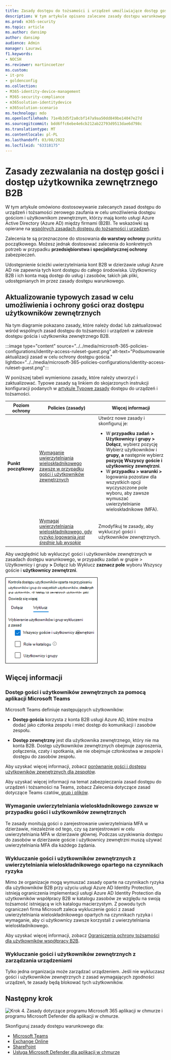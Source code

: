 ```yaml
---
title: Zasady dostępu do tożsamości i urządzeń umożliwiające dostęp gościa i użytkownika zewnętrznego do usługi B2B — informacje Microsoft 365 dla firm | Microsoft Docs
description: W tym artykule opisano zalecane zasady dostępu warunkowego i powiązane zasady dotyczące ochrony dostępu gości i użytkowników zewnętrznych.
ms.prod: m365-security
ms.topic: article
ms.author: dansimp
author: dansimp
audience: Admin
manager: Laurawi
f1.keywords:
- NOCSH
ms.reviewer: martincoetzer
ms.custom:
- it-pro
- goldenconfig
ms.collection:
- M365-identity-device-management
- M365-security-compliance
- m365solution-identitydevice
- m365solution-scenario
ms.technology: mdo
ms.openlocfilehash: 71e4b3d5f2a8cbf147a9aa50dd849be14047e27d
ms.sourcegitcommit: bdd6ffc6ebe4e6cb212ab22793d9513dae6d798c
ms.translationtype: MT
ms.contentlocale: pl-PL
ms.lasthandoff: 03/08/2022
ms.locfileid: "63318175"
---
```

# <a name="policies-for-allowing-guest-access-and-b2b-external-user-access"></a>Zasady zezwalania na dostęp gości i dostęp użytkownika zewnętrznego B2B

W tym artykule omówiono dostosowywanie zalecanych zasad dostępu do urządzeń i tożsamości zerowego zaufania w celu umożliwienia dostępu gościom i użytkownikom zewnętrznym, którzy mają konto usługi Azure Active Directory (Azure AD) między firmami (B2B). Te wskazówki są opierane na [wspólnych zasadach dostępu do tożsamości i urządzeń](identity-access-policies.md).

Zalecenia te są przeznaczone do stosowania **do warstwy ochrony** punktu początkowego. Możesz jednak dostosować zalecenia do konkretnych potrzeb w przypadku **przedsiębiorstwa i** **specjalistycznej ochrony** zabezpieczeń.

Udostępnienie ścieżki uwierzytelniania kont B2B w dzierżawie usługi Azure AD nie zapewnia tych kont dostępu do całego środowiska. Użytkownicy B2B i ich konta mają dostęp do usług i zasobów, takich jak pliki, udostępnianych im przez zasady dostępu warunkowego.

## <a name="updating-the-common-policies-to-allow-and-protect-guests-and-external-user-access"></a>Aktualizowanie typowych zasad w celu umożliwienia i ochrony gości oraz dostępu użytkowników zewnętrznych

Na tym diagramie pokazano zasady, które należy dodać lub zaktualizować wśród wspólnych zasad dostępu do tożsamości i urządzeń w zakresie dostępu gościa i użytkownika zewnętrznego B2B.

:::image type="content" source="../../media/microsoft-365-policies-configurations/identity-access-ruleset-guest.png" alt-text="Podsumowanie aktualizacji zasad w celu ochrony dostępu gościa." lightbox="../../media/microsoft-365-policies-configurations/identity-access-ruleset-guest.png":::

W poniższej tabeli wymieniono zasady, które należy utworzyć i zaktualizować. Typowe zasady są linkiem do skojarzonych instrukcji konfiguracji podanych w [artykule Typowe zasady](identity-access-policies.md) dostępu do urządzeń i tożsamości.

|Poziom ochrony|Policies (zasady)|Więcej informacji|
|---|---|---|
|**Punkt początkowy**|[Wymaganie uwierzytelniania wieloskładnikowego zawsze w przypadku gości i użytkowników zewnętrznych](identity-access-policies.md#require-mfa-based-on-sign-in-risk)|Utwórz nowe zasady i skonfiguruj je: <ul><li>W **przypadku zadań > Użytkownicy i grupy > Dołącz**, wybierz pozycję Wybierz użytkowników i **grupy, a** następnie wybierz **pozycję Wszyscy goście i użytkownicy zewnętrzni**.</li><li>W **przypadku > warunki >** logowania pozostaw dla wszystkich opcji wyczyszczone pole wyboru, aby zawsze wymuszać uwierzytelnianie wieloskładnikowe (MFA).</li></ul>|
||[Wymagaj uwierzytelniania wieloskładnikowego, gdy ryzyko logowania *jest średnie* lub *wysokie*](identity-access-policies.md#require-mfa-based-on-sign-in-risk)|Zmodyfikuj te zasady, aby wykluczyć gości i użytkowników zewnętrznych.|

Aby uwzględnić lub wykluczyć gości i użytkowników zewnętrznych w zasadach dostępu warunkowego, w przypadku zadań w grupie > Użytkownicy i grupy **>** Dołącz lub Wyklucz **zaznacz pole** wyboru Wszyscy goście i **użytkownicy zewnętrzni**.

![Zrzut ekranu: kontrolki służące do wykluczania gości i użytkowników zewnętrznych.](../../media/microsoft-365-policies-configurations/identity-access-exclude-guests-ui.png)

## <a name="more-information"></a>Więcej informacji

### <a name="guests-and-external-user-access-with-microsoft-teams"></a>Dostęp gości i użytkowników zewnętrznych za pomocą aplikacji Microsoft Teams

Microsoft Teams definiuje następujących użytkowników:

- **Dostęp gościa** korzysta z konta B2B usługi Azure AD, które można dodać jako członka zespołu i mieć dostęp do komunikacji i zasobów zespołu.

- **Dostęp zewnętrzny** jest dla użytkownika zewnętrznego, który nie ma konta B2B. Dostęp użytkowników zewnętrznych obejmuje zaproszenia, połączenia, czaty i spotkania, ale nie obejmuje członkostwa w zespole i dostępu do zasobów zespołu.

Aby uzyskać więcej informacji, zobacz [porównanie gości i dostępu użytkowników zewnętrznych dla zespołów](/microsoftteams/communicate-with-users-from-other-organizations#compare-external-and-guest-access).

Aby uzyskać więcej informacji na temat zabezpieczania zasad dostępu do urządzeń i tożsamości na Teams, zobacz Zalecenia dotyczące zasad dotyczące Teams czatów[, grup i plików](teams-access-policies.md).

### <a name="require-mfa-always-for-guest-and-external-users"></a>Wymaganie uwierzytelniania wieloskładnikowego zawsze w przypadku gości i użytkowników zewnętrznych

Te zasady monitują gości o zarejestrowanie uwierzytelniania MFA w dzierżawie, niezależnie od tego, czy są zarejestrowani w celu uwierzytelniania MFA w dzierżawie głównej. Podczas uzyskiwania dostępu do zasobów w dzierżawie goście i użytkownicy zewnętrzni muszą używać uwierzytelniania MFA dla każdego żądania.

### <a name="excluding-guests-and-external-users-from-risk-based-mfa"></a>Wykluczanie gości i użytkowników zewnętrznych z uwierzytelniania wieloskładnikowego opartego na czynnikach ryzyka

Mimo że organizacje mogą wymuszać zasady oparte na czynnikach ryzyka dla użytkowników B2B przy użyciu usługi Azure AD Identity Protection, istnieją ograniczenia implementacji usługi Azure AD Identity Protection dla użytkowników współpracy B2B w katalogu zasobów ze względu na swoją tożsamość istniejącą w ich katalogu macierzystym. Z powodu tych ograniczeń firma Microsoft zaleca wykluczenie gości z zasad uwierzytelniania wieloskładnikowego opartych na czynnikach ryzyka i wymaganie, aby ci użytkownicy zawsze korzystali z uwierzytelniania wieloskładnikowego.

Aby uzyskać więcej informacji, zobacz [Ograniczenia ochrony tożsamości dla użytkowników współpracy B2B](/azure/active-directory/identity-protection/concept-identity-protection-b2b#limitations-of-identity-protection-for-b2b-collaboration-users).

### <a name="excluding-guests-and-external-users-from-device-management"></a>Wykluczanie gości i użytkowników zewnętrznych z zarządzania urządzeniami

Tylko jedna organizacja może zarządzać urządzeniem. Jeśli nie wykluczasz gości i użytkowników zewnętrznych z zasad wymagających zgodności urządzeń, te zasady będą blokować tych użytkowników.

## <a name="next-step"></a>Następny krok

![Krok 4. Zasady dotyczące programu Microsoft 365 aplikacji w chmurze i programu Microsoft Defender dla aplikacji w chmurze.](../../media/microsoft-365-policies-configurations/identity-device-access-steps-next-step-4.png)

Skonfiguruj zasady dostępu warunkowego dla:

- [Microsoft Teams](teams-access-policies.md)
- [Exchange Online](secure-email-recommended-policies.md)
- [SharePoint](sharepoint-file-access-policies.md)
- [Usługa Microsoft Defender dla aplikacji w chmurze](mcas-saas-access-policies.md)
 
